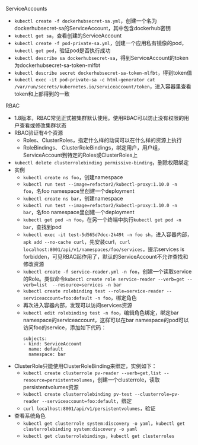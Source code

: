 ServiceAccounts
  * `kubectl create -f dockerhubsecret-sa.yml`，创建一个名为dockerhubsecret-sa的ServiceAccount，其中包含dockerhub密钥
  * `kubectl get sa`，查看创建的ServiceAccount
  * `kubectl create -f pod-private-sa.yml`，创建一个应用私有镜像的pod，`kubectl get pod`，验证pod是否执行成功
  * `kubectl describe sa dockerhubsecret-sa`，得到ServiceAccount的token为dockerhubsecret-sa-token-mlfbt
  * `kubectl describe secret dockerhubsecret-sa-token-mlfbt`，得到token值
  * `kubectl exec -it pod-private-sa -c html-generator cat  /var/run/secrets/kubernetes.io/serviceaccount/token`，进入容器里查看token和上部得到的一致
  
RBAC
  * 1.8版本，RBAC常见正式被集群默认使用。使用RBAC可以防止没有权限的用户查看或修改集群状态
  * RBAC验证有4个资源
      * Roles、ClusterRoles，指定什么样的动词可以在什么样的资源上执行
      * RoleBindings、 ClusterRoleBindings，绑定用户，用户组，ServiceAccount到特定的Roles或ClusterRoles上
  * `kubectl delete clusterrolebinding permissive-binding`，删除权限绑定
  * 实例
      * `kubectl create ns foo`，创建namespace
      * `kubectl run test --image=refactor2/kubectl-proxy:1.10.0 -n foo`，名foo namespace里创建一个deployment
      * `kubectl create ns bar`，创建namespace
      * `kubectl run test --image=refactor2/kubectl-proxy:1.10.0 -n bar`，名foo namespace里创建一个deployment
      * `kubectl get pod -n foo`，在另一个终端中执行`kubectl get pod -n bar`，查找到pod
      * `kubectl exec -it test-5d565d7dcc-2k49t -n foo sh`，进入容器内部，`apk add --no-cache curl`，先安装curl，`curl localhost:8001/api/v1/namespaces/foo/services`，提示services is forbidden，可见RBAC起作用了，默认的ServiceAccount不允许查找和修改资源
      * `kubectl create -f service-reader.yml -n foo`，创建一个读取service的Role。类似命令`kubectl create role service-reader --verb=get --verb=list  --resource=services -n bar`
      * `kubectl create rolebinding test --role=service-reader --serviceaccount=foo:default -n foo`，绑定角色
      * 再次进入容器内部，发现可以访问services资源
      * `kubectl edit rolebinding test -n foo`，编辑角色绑定，绑定bar namespace的serviceaccount，这样可以在bar namespace的pod可以访问foo的service，添加如下代码：
        ```
        subjects:
        - kind: ServiceAccount
          name: default 
          namespace: bar 
        ```  
  * ClusterRole只能使用ClusterRoleBinding来绑定，实例如下：
      * `kubectl create clusterrole pv-reader --verb=get,list --resource=persistentvolumes`，创建一个clusterrole，读取persistentvolumes资源
      * `kubectl create clusterrolebinding pv-test --clusterrole=pv-reader --serviceaccount=foo:default`，绑定
      * `curl localhost:8001/api/v1/persistentvolumes`，验证
  * 查看系统角色
      * `kubectl get clusterrole system:discovery -o yaml`，`kubectl get clusterrolebinding system:discovery -o yaml`
      * `kubectl get clusterrolebindings`，`kubectl get clusterroles`

